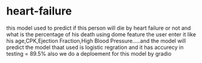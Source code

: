 # heart-failure
this model used to predict if this person will die by heart failure or not and what is the percentage of his death using dome feature the user enter it like his age,CPK,Ejection Fraction,High Blood Pressure.....and the model will predict 
the model thaat used is logistic regration and it has accurecy in testing = 89.5% 
also we do a deploement for this model by gradio 
